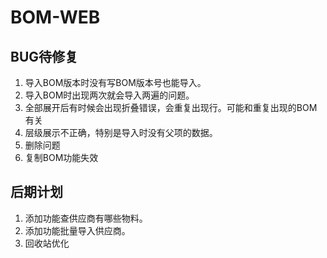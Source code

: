 # BOM-WEB

## BUG待修复
1. 导入BOM版本时没有写BOM版本号也能导入。
2. 导入BOM时出现两次就会导入两遍的问题。
3. 全部展开后有时候会出现折叠错误，会重复出现行。可能和重复出现的BOM有关
4. 层级展示不正确，特别是导入时没有父项的数据。
5. 删除问题
6. 复制BOM功能失效

## 后期计划
1. 添加功能查供应商有哪些物料。
2. 添加功能批量导入供应商。
3. 回收站优化
